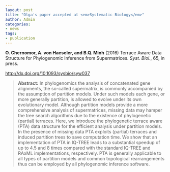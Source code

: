 ```yaml
---
layout: post
title: "Olga's paper accepted at <em>Systematic Biology</em>"
author: Admin
categories: 
- news 
tags:
- publication
---
```


**O. Chernomor, A. von Haeseler, and B.Q. Minh** (2016) Terrace Aware Data Structure for Phylogenomic Inference from Supermatrices. <em>Syst. Biol.</em>, 65, in press.

<http://dx.doi.org/10.1093/sysbio/syw037>

<!--more-->


>**Abstract:** In phylogenomics the analysis of concatenated gene alignments, the so-called supermatrix, is commonly accompanied by the assumption of partition models. Under such models each gene, or more generally partition, is allowed to evolve under its own evolutionary model. Although partition models provide a more comprehensive analysis of supermatrices, missing data may hamper the tree search algorithms due to the existence of phylogenetic (partial) terraces. Here, we introduce the phylogenetic terrace aware (PTA) data structure for the efficient analysis under partition models. In the presence of missing data PTA exploits (partial) terraces and induced partition trees to save computation time. We show that an implementation of PTA in IQ-TREE leads to a substantial speedup of up to 4.5 and 8 times compared with the standard IQ-TREE and RAxML implementations, respectively. PTA is generally applicable to all types of partition models and common topological rearrangements thus can be employed by all phylogenomic inference software.